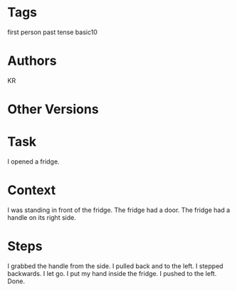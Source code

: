 # Tags

first person
past tense
basic10

# Authors

KR

# Other Versions

# Task

I opened a fridge.

# Context

I was standing in front of the fridge.
The fridge had a door.
The fridge had a handle on its right side.

# Steps

I grabbed the handle from the side.
I pulled back and to the left.
I stepped backwards.
I let go.
I put my hand inside the fridge.
I pushed to the left.
Done.
